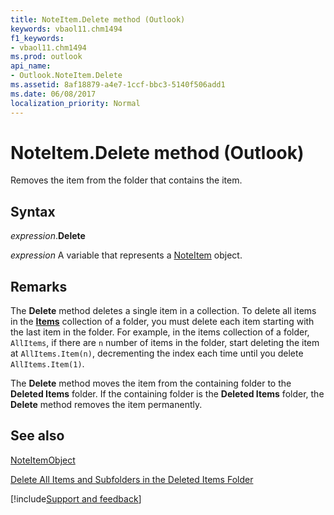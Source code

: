 ```yaml
---
title: NoteItem.Delete method (Outlook)
keywords: vbaol11.chm1494
f1_keywords:
- vbaol11.chm1494
ms.prod: outlook
api_name:
- Outlook.NoteItem.Delete
ms.assetid: 8af18879-a4e7-1ccf-bbc3-5140f506add1
ms.date: 06/08/2017
localization_priority: Normal
---
```



# NoteItem.Delete method (Outlook)

Removes the item from the folder that contains the item.


## Syntax

_expression_.**Delete**

_expression_ A variable that represents a [NoteItem](Outlook.NoteItem.md) object.


## Remarks

The  **Delete** method deletes a single item in a collection. To delete all items in the **[Items](Outlook.Folder.Items.md)** collection of a folder, you must delete each item starting with the last item in the folder. For example, in the items collection of a folder, `AllItems`, if there are  `n` number of items in the folder, start deleting the item at `AllItems.Item(n)`, decrementing the index each time until you delete  `AllItems.Item(1)`.

The  **Delete** method moves the item from the containing folder to the **Deleted Items** folder. If the containing folder is the **Deleted Items** folder, the **Delete** method removes the item permanently.


## See also


[NoteItemObject](Outlook.NoteItem.md)




[Delete All Items and Subfolders in the Deleted Items Folder](../outlook/How-to/Items-Folders-and-Stores/delete-all-items-and-subfolders-in-the-deleted-items-folder.md)

[!include[Support and feedback](~/includes/feedback-boilerplate.md)]